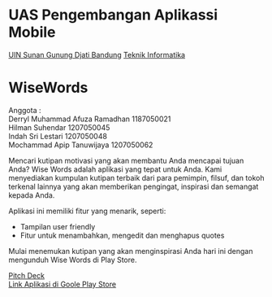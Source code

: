 # UAS Pengembangan Aplikassi Mobile
[UIN Sunan Gunung Djati Bandung](https://uinsgd.ac.id/)  [Teknik Informatika](http://if.uinsgd.ac.id/) 
# WiseWords

Anggota : <br>
Derryl Muhammad Afuza Ramadhan 1187050021 <br>
Hilman Suhendar 1207050045 <br>
Indah Sri Lestari 1207050048 <br>
Mochammad Apip Tanuwijaya 1207050062 <br>

Mencari kutipan motivasi yang akan membantu Anda mencapai tujuan Anda? Wise Words adalah aplikasi yang tepat untuk Anda. Kami menyediakan kumpulan kutipan terbaik dari para pemimpin, filsuf, dan tokoh terkenal lainnya yang akan memberikan pengingat, inspirasi dan semangat kepada Anda.

Aplikasi ini memiliki fitur yang menarik, seperti:

- Tampilan user friendly
- Fitur untuk menambahkan, mengedit dan menghapus quotes

Mulai menemukan kutipan yang akan menginspirasi Anda hari ini dengan mengunduh Wise Words di Play Store.

[Pitch Deck](https://pitch.com/public/02dac756-bd01-4b92-a223-8efb2894b38c/89fe3038-9c3c-452b-b654-e932daae8a73)
<br>
[Link Aplikasi di Goole Play Store](https://play.google.com/store/apps/details?id=com.uas.kelompok7)

